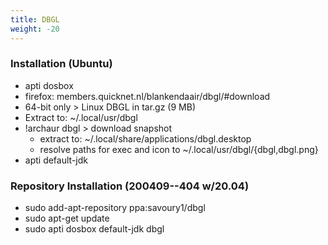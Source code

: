 ```yaml
---
title: DBGL
weight: -20
---
```


### Installation (Ubuntu)
- apti dosbox
- firefox: members.quicknet.nl/blankendaair/dbgl/#download
- 64-bit only > Linux DBGL in tar.gz (9 MB)
- Extract to: ~/.local/usr/dbgl
- !archaur dbgl > download snapshot
    - extract to: ~/.local/share/applications/dbgl.desktop
    - resolve paths for exec and icon to ~/.local/usr/dbgl/{dbgl,dbgl.png}
- apti default-jdk

### Repository Installation (200409--404 w/20.04)
- sudo add-apt-repository ppa:savoury1/dbgl
- sudo apt-get update
- sudo apti dosbox default-jdk dbgl
